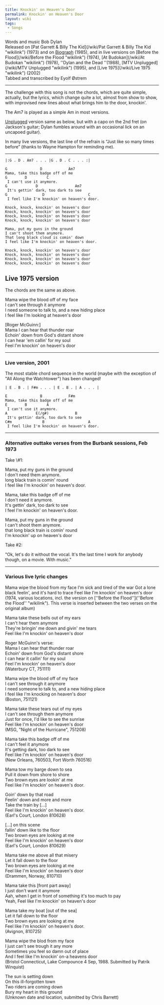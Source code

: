 ```yaml
---
title: Knockin' on Heaven's Door
permalink: Knockin' on Heaven's Door
layout: wiki
tags:
 - Songs
---
```


Words and music Bob Dylan  
Released on [Pat Garrett &amp; Billy The
Kid](/wiki/Pat Garrett &amp; Billy The Kid "wikilink") (1973) and on
[Biograph](/wiki/Biograph "wikilink") (1985), and in live versions on [Before
the Flood](/wiki/Before the Flood "wikilink") (1974), [At
Budokan](/wiki/At Budokan "wikilink") (1978), ''Dylan and the Dead ''(1988),
[MTV Unplugged](/wiki/MTV Unplugged "wikilink") (1995), and [Live
1975](/wiki/Live 1975 "wikilink") (2002)  
Tabbed and transcribed by Eyolf Østrem

* * * * *

The challenge with this song is not the chords, which are quite simple,
actually, but the lyrics, which change quite a lot, almost from show to
show, with improvised new lines about what brings him to the door,
knockin'.

The Am7 is played as a simple Am in most versions.

[Unplugged](/wiki/Unplugged "wikilink") version same as below, but with a capo
on the 2nd fret (on Jackson's guitar; Dylan fumbles around with an
occasional lick on an uncapoed guitar).

In many live versions, the last line of the refrain is “Just like so
many times before” (thanks to Wayne Hampton for reminding me).

* * * * *

    |:G . D . Am7 . . . |G . D . C . . . :|

    G               D            Am7
    Mama, take this badge off of me
    G        D         C
     I can't use it anymore.
    G             D                 Am7
     It's gettin' dark, too dark to see
    G                D                    C
     I feel like I'm knockin' on heaven's door.

    Knock, knock, knockin' on heaven's door
    Knock, knock, knockin' on heaven's door
    Knock, knock, knockin' on heaven's door
    Knock, knock, knockin' on heaven's door

    Mama, put my guns in the ground
    I can't shoot them anymore.
    That long black cloud is comin' down
    I feel like I'm knockin' on heaven's door.

    Knock, knock, knockin' on heaven's door
    Knock, knock, knockin' on heaven's door
    Knock, knock, knockin' on heaven's door
    Knock, knock, knockin' on heaven's door

<h2 class="songversion">
Live 1975 version

</h2>
The chords are the same as above.

Mama wipe the blood off of my face  
I can't see through it anymore  
I need someone to talk to, and a new hiding place  
I feel like I'm looking at heaven's door

[Roger McGuinn:]  
Mama I can hear that thunder roar  
Echoin' down from God's distant shore  
I can hear 'em callin' for my soul  
Feel I'm knockin' on heaven's door

* * * * *

<h3>
Live version, 2001

</h3>
The most stable chord sequence in the world (maybe with the exception of
"All Along the Watchtower") has been changed!

    | E . B . | F#m . . . | E . B . | A . . . |

    E               B            F#m
    Mama, take this badge off of me
    E        B         A
     I can't use it anymore.
    A             E(/g#)            B
     It's gettin' dark, too dark to see
    C#m              B                    A
     I feel like I'm knockin' on heaven's door.
     

* * * * *

<h3>
Alternative outtake verses from the Burbank sessions, Feb 1973

</h3>
Take \#1:

Mama, put my guns in the ground  
I don't need them anymore.  
long black train is comin' round  
I feel like I'm knockin' on heaven's door.

Mama, take this badge off of me  
I don't need it anymore.  
It's gettin' dark, too dark to see  
I feel I'm knockin' on heaven's door.

Mama, put my guns in the ground  
I can't shoot them anymore.  
that long black train is comin' round  
I'm knockin' up on heaven's door

Take \#2:

"Ok, let's do it without the vocal. It's the last time I work for
anybody though, on a movie. With music."

* * * * *

<h3>
Various live lyric changes

</h3>
Mama wipe the blood from my face  
I'm sick and tired of the war  
Got a lone black feelin', and it's hard to trace  
Feel like I'm knockin' on heaven's door  
 (1974, various locations, incl. the version on [''Before the
Flood''](''Before the Flood'' "wikilink").  
 This verse is inserted between the two verses on the original album)

Mama take these bells out of my ears  
I can't hear them anymore  
They're bringin' me down and givin' me tears  
Feel like I'm knockin' on heaven's door

Roger McGuinn's verse:  
Mama I can hear that thunder roar  
Echoin' down from God's distant shore  
I can hear it callin' for my soul  
Feel I'm knockin' on heaven's door  
 (Waterbury CT, 751111)

Mama wipe the blood off of my face  
I can't see through it anymore  
I need someone to talk to, and a new hiding place  
I feel like I'm knocking on heaven's door  
 (Boston, 751121)

Mama take these tears out of my eyes  
I can't see through them anymore  
Just for once, I'd like to see the sunrise  
Feel like I'm knockin' on heaven's door  
 (MSG, "Night of the Hurricane", 751208)

Mama take this badge off of me  
I can't feel it anymore  
It's getting dark, too dark to see  
Feel like I'm knockin' on heaven's door  
 (New Orleans, 760503, Fort Worth 760516)

Mama tow my barge down to sea  
Pull it down from shore to shore  
Two brown eyes are lookin' at me  
Feel like I'm knockin' on heaven's door.

Goin' down by that road  
Feelin' down and more and more  
Take the train by [...]  
Feel like I'm knockin' on heaven's door.  
 (Earl's Court, London 810628)

[...] on this scene  
fallin' down like to the floor  
Two brown eyes are looking at me  
Feel like I'm knockin' on heaven's door  
 (Earl's Court, London 810629)

Mama take me above all that misery  
Let it fall down to the floor  
Two brown eyes are looking at me  
Feel like I'm knockin' on heaven's door  
 (Drammen, Norway, 810710)

Mama take this [front part away]  
I just don't want it anymore  
Aah, when I get in front of something it's too much to pay  
Yeah, Feel like I'm knockin' on heaven's door

Mama take my boat [out of the sea]  
Let it fall down to the floor  
Two brown eyes are looking at me  
Feel like I'm knockin' on heaven's door.  
 (Avignon, 810725)

Mama wipe the blod from my face  
I just can't see trough it any more  
Sometimes you feel so damn out of place  
And I feel like I'm knockin' on-a heavens door  
 (Bristol Connecticut, Lake Compounce 4 Sep, 1988. Submitted by Patrik
Winquist)

The sun is setting down  
On this ill-forgotten town  
Two riders are coming down  
Bury my heart in this ground  
 (Unknown date and location, submitted by Chris Barrett)

